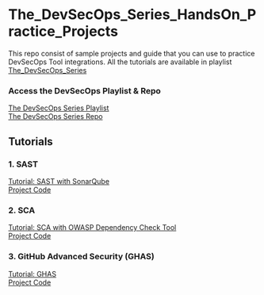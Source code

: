 # The_DevSecOps_Series_HandsOn_Practice_Projects
This repo consist of sample projects and guide that you can use to practice DevSecOps Tool integrations.
All the tutorials are available in playlist [The_DevSecOps_Series](https://www.youtube.com/playlist?list=PLrhqqWtUP2FHITAa1f_wUQvqjAW-ikima)

### Access the DevSecOps Playlist & Repo
[The DevSecOps Series Playlist](https://www.youtube.com/playlist?list=PLrhqqWtUP2FHITAa1f_wUQvqjAW-ikima) <br>
[The DevSecOps Series Repo](https://github.com/ManthanDhole/The_DevSecOps_Series)

## Tutorials 

### 1. SAST 
[Tutorial: SAST with SonarQube](https://youtu.be/FuJCR9vyV8M) <br>
[Project Code](https://github.com/ManthanDhole/The_DevSecOps_Series_HandsOn_Practice_Projects/tree/main/SAST/vulnerable-application)

### 2. SCA
[Tutorial: SCA with OWASP Dependency Check Tool](https://youtu.be/7mim79ciHqs?si=URmkksLcfxAxvDxT) <br>
[Project Code](https://github.com/ManthanDhole/The_DevSecOps_Series_HandsOn_Practice_Projects/tree/main/SCA/vulnerable-application) 

### 3. GitHub Advanced Security (GHAS)
[Tutorial: GHAS](https://youtu.be/LO5u45ZUUU4?si=kpRabxBiMWlr40LU) <br>
[Project Code](https://github.com/ManthanDhole/The_DevSecOps_Series_HandsOn_Practice_Projects/tree/main/GitHub%20Advanced%20Security)

